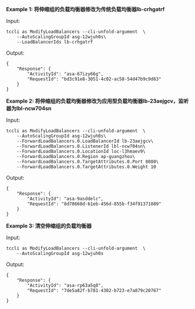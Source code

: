 **Example 1: 将伸缩组的负载均衡器修改为传统负载均衡器lb-crhgatrf**



Input: 

```
tccli as ModifyLoadBalancers --cli-unfold-argument  \
    --AutoScalingGroupId asg-12wjuh0s\
    --LoadBalancerIds lb-crhgatrf
```

Output: 
```
{
    "Response": {
        "ActivityId": "asa-67izy66g",
        "RequestId": "bd3c91e8-3051-4c02-ac58-54d47b9c9d63"
    }
}
```

**Example 2: 将伸缩组的负载均衡器修改为应用型负载均衡器lb-23aejgcv，监听器为lbl-ncw704sn**



Input: 

```
tccli as ModifyLoadBalancers --cli-unfold-argument  \
    --AutoScalingGroupId asg-12wjuh0s\
    --ForwardLoadBalancers.0.LoadBalancerId lb-23aejgcv\
    --ForwardLoadBalancers.0.ListenerId lbl-ncw704sn\
    --ForwardLoadBalancers.0.LocationId loc-l3hmaev9\
    --ForwardLoadBalancers.0.Region ap-guangzhou\
    --ForwardLoadBalancers.0.TargetAttributes.0.Port 8080\
    --ForwardLoadBalancers.0.TargetAttributes.0.Weight 10
```

Output: 
```
{
    "Response": {
        "ActivityId": "asa-9asddelc",
        "RequestId": "8d78668d-61eb-456d-855b-f34f91371089"
    }
}
```

**Example 3: 清空伸缩组的负载均衡器**



Input: 

```
tccli as ModifyLoadBalancers --cli-unfold-argument  \
    --AutoScalingGroupId asg-12wjuh0s
```

Output: 
```
{
    "Response": {
        "ActivityId": "asa-rp63a5q8",
        "RequestId": "7de5a82f-b781-4302-b723-e7a879c20767"
    }
}
```

